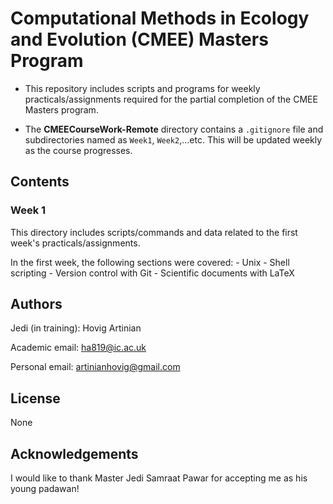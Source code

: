 # Computational Methods in Ecology and Evolution (CMEE) Masters Program

* This repository includes scripts and programs for weekly practicals/assignments required for the partial completion of the CMEE Masters program.

* The **CMEECourseWork-Remote** directory contains a `.gitignore` file and subdirectories named as `Week1`, `Week2`,...etc. This will be updated weekly as the course progresses. 

## Contents

### Week 1

This directory includes scripts/commands and data related to the first week's practicals/assignments. 

In the first week, the following sections were covered:
    - Unix
    - Shell scripting
    - Version control with Git
    - Scientific documents with LaTeX

## Authors

Jedi (in training): Hovig Artinian

Academic email: ha819@ic.ac.uk

Personal email: artinianhovig@gmail.com

## License

None

## Acknowledgements

I would like to thank Master Jedi Samraat Pawar for accepting me as his young padawan!
